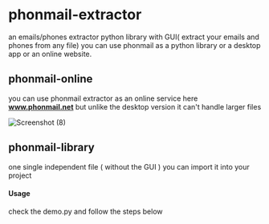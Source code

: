 # phonmail-extractor
an emails/phones extractor python library with GUI( extract your emails and phones from any file)
you can use phonmail as a python library or a desktop app or an online website.

## phonmail-online 
you can use phonmail extractor as an online service here **www.phonmail.net** but unlike the desktop version it can't handle larger files

![Screenshot (8)](https://user-images.githubusercontent.com/60823745/132062604-1327ba51-2db8-4b72-9348-f43ec71e3980.png)

## phonmail-library
one single independent file ( without the GUI ) you can import it into your project

#### Usage
check the demo.py and follow the steps below


